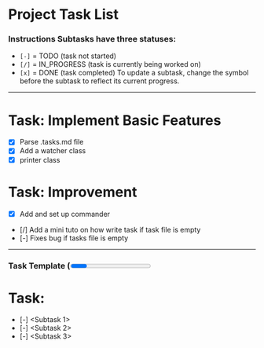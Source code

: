 # Project Task List
### Instructions Subtasks have three statuses:
- `[-]` = TODO (task not started)
- `[/]` = IN_PROGRESS (task is currently being worked on)
- `[x]` = DONE (task completed)
To update a subtask, change the symbol before the subtask to reflect its current progress.

--- 

# Task: Implement Basic Features
- [x] Parse .tasks.md file
- [x] Add a watcher class 
- [x] printer class

# Task: Improvement
- [x] Add and set up commander
- [/] Add a mini tuto on how write task if task file is empty
- [-] Fixes bug if tasks file is empty 

---
### Task Template (<Progress Percentage>%)

# Task: <Task Title>
- [-] <Subtask 1>
- [-] <Subtask 2>
- [-] <Subtask 3>
